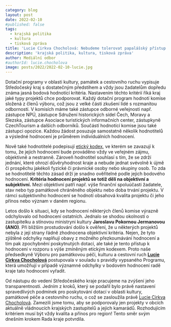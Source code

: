 ```yaml
---
category: blog
layout: post
date: 2022-02-10
#published: false
tags: 
  - krajská politika
  - kultura
  - tisková zpráva
title: 'Lucie Cirkva Chocholová: Nebudeme tolerovat papalášský přístup k dotacím!'
description: 'krajská politika, kultura, tisková zpráva'
author: Mediální odbor
#authorId: lucie.chocholova
image: posts/2022/2022-02-10-lucie.jpg
---
```




Dotační programy v oblasti kultury, památek a cestovního ruchu vypisuje Středočeský kraj s dostatečným předstihem a vždy jsou žadatelům dopředu známa jasná bodová hodnotící kritéria. Nastavením těchto kritérií říká kraj jaké typy projektů chce podporovat. Každý dotační program hodnotí komise složená z členů výboru, což jsou z velké části zkušení lidé s rozmanitou odborností. V komisích máme také zástupce odborné veřejnosti např. zástupce NPÚ, zástupce Sdružení historických sídel Čech, Moravy a Slezska, zástupce Asociace turistických informačních center, zástupkyně CzechTourism a dalších odborníků. Součástí hodnotící komise jsou také zástupci opozice. Každou žádost posuzuje samostatně několik hodnotitelů a výsledné hodnocení je průměrem individuálních hodnocení. 

Nově také hodnotitelé podepisují [etický kodex](https://a.pirati.cz/stredocesky/files/eticky-kodex-hodnotitele-zadosti-o-podporu.pdf), ve kterém se zavazují k tomu, že jejich hodnocení bude prováděno vždy ve veřejném zájmu, objektivně a nestranně. Zároveň hodnotitel souhlasí s tím, že se zdrží jednání, které ohrozí důvěryhodnost kraje a nebude jednat svévolně k újmě či prospěchu jakékoli fyzické či právnické osoby nebo skupiny osob. To zda se hodnotitelé těchto zásad drží je snadno ověřitelné podle jejich bodového hodnocení. **Kritéria hodnocení projektů se totiž dělí na objektivní a subjektivní.** Mezi objektivní patří např. výše finanční spoluúčasti žadatele, stav nebo typ památkové chráněného objektu nebo doba trvání projektu. V rámci subjektivního hodnocení se hodnotí obsahová kvalita projektu či jeho přínos nebo význam v daném regionu.  

Letos došlo k situaci, kdy se hodnocení některých členů komise výrazně odchylovalo od hodnocení ostatních. Jednalo se shodou okolností o zastupitelku a stínovou ministryni kultury **Jaroslavu Pokornou Jermanovou (ANO)**. Při bližším prostudování došlo k ověření, že u některých projektů nebyla z její strany řádně zhodnocena objektivní kritéria. Nejen, že tyto zjištěné odchylky naplňují obavy z možného přezkoumávání hodnocení a tím pak zpochybnění poskytnutých dotací, ale také je tento přístup k hodnocení v rozporu s výše zmíněným etickým kodexem. Proto naše předsedkyně Výboru pro památkovou péči, kulturu a cestovní ruch [**Lucie Cirkva Chocholová**](https://stredocesky.pirati.cz/lide/lucie-chocholova/) postupovala v souladu s pravidly vypsaného Programu, která umožňují v případě významné odchylky v bodovém hodnocení radě kraje tato hodnocení vyřadit. 

Od nástupu do vedení Středočeského kraje pracujeme na zvýšení jeho transparentnosti. Jedním z kroků, který se podařil bylo právě nastavení spravedlivých podmínek pro poskytování dotací v oblasti kultury, památkové péče a cestovního ruchu, o což se zasloužila právě [Lucie Cirkva Chocholová](https://stredocesky.pirati.cz/lide/lucie-chocholova/). Zamezili jsme tomu, aby se podporovaly jen projekty v obcích aktuálně vládnoucích krajských zastupitelů a jejich kamarádů. Rozhodujícím kritériem musí být vždy kvalita a přínos pro region! Tento směr svým dnešním krokem Rada kraje potvrdila.

